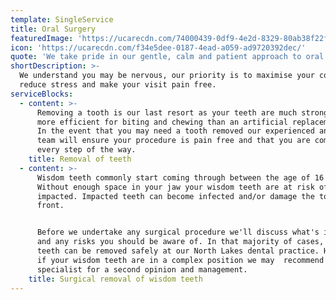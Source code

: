```yaml
---
template: SingleService
title: Oral Surgery
featuredImage: 'https://ucarecdn.com/74000439-0df9-4e2d-8329-80ab38f22fb3/'
icon: 'https://ucarecdn.com/f34e5dee-0187-4ead-a059-ad9720392dec/'
quote: 'We take pride in our gentle, calm and patient approach to oral surgery. '
shortDescription: >-
  We understand you may be nervous, our priority is to maximise your comfort,
  reduce stress and make your visit pain free.
serviceBlocks:
  - content: >-
      Removing a tooth is our last resort as your teeth are much stronger and
      more efficient for biting and chewing than an artificial replacement is.
      In the event that you may need a tooth removed our experienced and gentle
      team will ensure your procedure is pain free and that you are comfortable
      every step of the way.
    title: Removal of teeth
  - content: >-
      Wisdom teeth commonly start coming through between the age of 16 and 25.
      Without enough space in your jaw your wisdom teeth are at risk of becoming
      impacted. Impacted teeth can become infected and/or damage the tooth in
      front. 


      Before we undertake any surgical procedure we'll discuss what's involved
      and any risks you should be aware of. In that majority of cases, wisdom
      teeth can be removed safely at our North Lakes dental practice. However,
      if your wisdom teeth are in a complex position we may  recommend you to a
      specialist for a second opinion and management.
    title: Surgical removal of wisdom teeth
---
```


